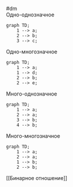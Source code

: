 #dm  
Одно-однозначное
```mermaid
graph TD;
	1 --> a;
	2 --> b;
	3 --> c;
```

Одно-многозначное
```mermaid
graph TD;
	1 --> a;
	1 --> d;
	2 --> b;
	2 --> e;
```

Много-однозначное
```mermaid
graph TD;
	1 --> a;
	2 --> a;
	3 --> b;
	4 --> b;
```

Много-многозначное
```mermaid
graph TD;
	1 --> a;
	2 --> a;
	1 --> b;
	2 --> b;
```

[[Бинарное отношение]]